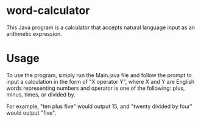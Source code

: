 # word-calculator
This Java program is a calculator that accepts natural language input as an arithmetic expression.
# Usage
To use the program, simply run the Main.java file and follow the prompt to input a calculation in the form of "X operator Y", where X and Y are English words representing numbers and operator is one of the following: plus, minus, times, or divided by.

For example, "ten plus five" would output 15, and "twenty divided by four" would output "five".
